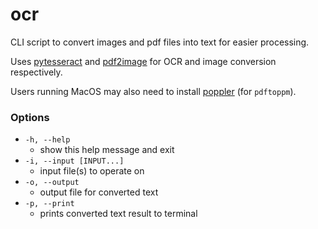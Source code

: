 # ocr
CLI script to convert images and pdf files into text for easier processing.

Uses [pytesseract](https://github.com/madmaze/pytesseract) and [pdf2image](https://github.com/Belval/pdf2image) for OCR and image conversion respectively. 

Users running MacOS may also need to install [poppler](https://formulae.brew.sh/formula/poppler) (for `pdftoppm`).

### Options
- `-h, --help`
    - show this help message and exit
- `-i, --input [INPUT...]`
    - input file(s) to operate on
- `-o, --output`
    - output file for converted text
- `-p, --print`
    - prints converted text result to terminal